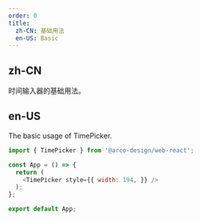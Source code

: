 ```yaml
---
order: 0
title:
  zh-CN: 基础用法
  en-US: Basic
---
```


## zh-CN

时间输入器的基础用法。

## en-US

The basic usage of TimePicker.

```js
import { TimePicker } from '@arco-design/web-react';

const App = () => {
  return (
    <TimePicker style={{ width: 194, }} />
  );
};

export default App;
```
